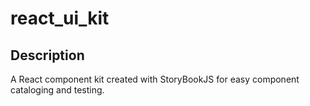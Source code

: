 # react_ui_kit
## Description
A React component kit created with StoryBookJS for easy component cataloging and testing.